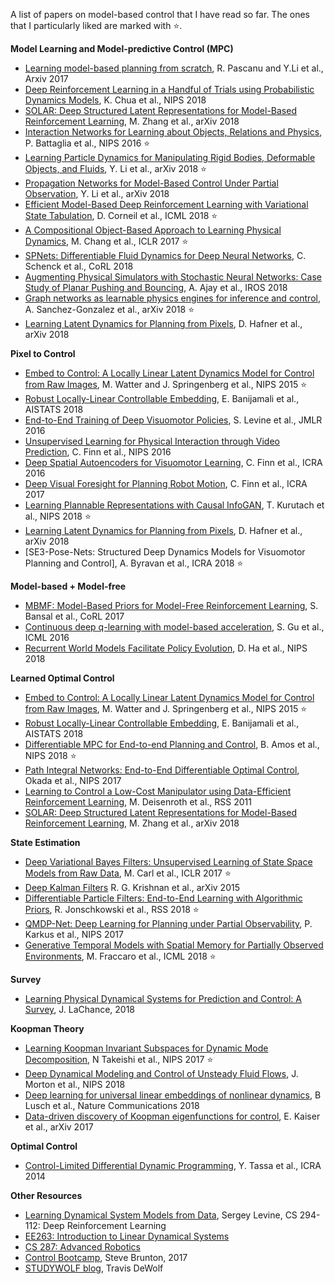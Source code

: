 A list of papers on model-based control that I have read so far. The ones that I particularly liked are marked with :star:.

**Model Learning and Model-predictive Control (MPC)**
- [Learning model-based planning from scratch](https://arxiv.org/abs/1707.06170), R. Pascanu and Y.Li et al., Arxiv 2017
- [Deep Reinforcement Learning in a Handful of Trials using Probabilistic Dynamics Models](https://arxiv.org/abs/1805.12114), K. Chua et al., NIPS 2018
- [SOLAR: Deep Structured Latent Representations for Model-Based Reinforcement Learning](https://arxiv.org/abs/1808.09105), M. Zhang et al., arXiv 2018
- [Interaction Networks for Learning about Objects, Relations and Physics](https://arxiv.org/abs/1612.00222), P. Battaglia et al., NIPS 2016 :star:
- [Learning Particle Dynamics for Manipulating Rigid Bodies, Deformable Objects, and Fluids](https://arxiv.org/abs/1810.01566), Y. Li et al., arXiv 2018 :star:
- [Propagation Networks for Model-Based Control Under Partial Observation](https://arxiv.org/abs/1809.11169), Y. Li et al., arXiv 2018
- [Efficient Model-Based Deep Reinforcement Learning with Variational State Tabulation](https://arxiv.org/abs/1802.04325), D. Corneil et al., ICML 2018 :star:
- [A Compositional Object-Based Approach to Learning Physical Dynamics](https://arxiv.org/abs/1612.00341), M. Chang et al., ICLR 2017 :star:
- [SPNets: Differentiable Fluid Dynamics for Deep Neural Networks](https://arxiv.org/abs/1806.06094), C. Schenck et al., CoRL 2018
- [Augmenting Physical Simulators with Stochastic Neural Networks: Case Study of Planar Pushing and Bouncing](https://arxiv.org/abs/1808.03246), A. Ajay et al., IROS 2018
- [Graph networks as learnable physics engines for inference and control](https://arxiv.org/abs/1806.01242), A. Sanchez-Gonzalez et al., arXiv 2018 :star:
- [Learning Latent Dynamics for Planning from Pixels](https://arxiv.org/abs/1811.04551), D. Hafner et al., arXiv 2018


**Pixel to Control**
- [Embed to Control: A Locally Linear Latent Dynamics Model for Control from Raw Images](https://arxiv.org/abs/1506.07365), M. Watter and J. Springenberg et al., NIPS 2015 :star:
- [Robust Locally-Linear Controllable Embedding](https://arxiv.org/abs/1710.05373), E. Banijamali et al., AISTATS 2018
- [End-to-End Training of Deep Visuomotor Policies](https://arxiv.org/abs/1504.00702), S. Levine et al., JMLR 2016 
- [Unsupervised Learning for Physical Interaction through Video Prediction](https://arxiv.org/abs/1605.07157), C. Finn et al., NIPS 2016
- [Deep Spatial Autoencoders for Visuomotor Learning](https://arxiv.org/abs/1509.06113), C. Finn et al., ICRA 2016
- [Deep Visual Foresight for Planning Robot Motion](https://arxiv.org/abs/1610.00696), C. Finn et al., ICRA 2017
- [Learning Plannable Representations with Causal InfoGAN](https://arxiv.org/abs/1807.09341), T. Kurutach et al., NIPS 2018 :star:
- [Learning Latent Dynamics for Planning from Pixels](https://arxiv.org/abs/1811.04551), D. Hafner et al., arXiv 2018
- [SE3-Pose-Nets: Structured Deep Dynamics Models for Visuomotor Planning and Control], A. Byravan et al., ICRA 2018 :star:

**Model-based + Model-free**
- [MBMF: Model-Based Priors for Model-Free Reinforcement Learning](https://arxiv.org/abs/1709.03153), S. Bansal et al., CoRL 2017
- [Continuous deep q-learning with model-based acceleration](https://arxiv.org/abs/1603.00748), S. Gu et al., ICML 2016
- [Recurrent World Models Facilitate Policy Evolution](https://arxiv.org/abs/1809.01999), D. Ha et al., NIPS 2018

**Learned Optimal Control**
- [Embed to Control: A Locally Linear Latent Dynamics Model for Control from Raw Images](https://arxiv.org/abs/1506.07365), M. Watter and J. Springenberg et al., NIPS 2015 :star:
- [Robust Locally-Linear Controllable Embedding](https://arxiv.org/abs/1710.05373), E. Banijamali et al., AISTATS 2018
- [Differentiable MPC for End-to-end Planning and Control](https://arxiv.org/abs/1810.13400), B. Amos et al., NIPS 2018 :star:
- [Path Integral Networks: End-to-End Differentiable Optimal Control](https://arxiv.org/abs/1706.09597), Okada et al., NIPS 2017
- [Learning to Control a Low-Cost Manipulator using Data-Efficient Reinforcement Learning](http://www.roboticsproceedings.org/rss07/p08.pdf), M. Deisenroth et al., RSS 2011
- [SOLAR: Deep Structured Latent Representations for Model-Based Reinforcement Learning](https://arxiv.org/abs/1808.09105), M. Zhang et al., arXiv 2018

**State Estimation**
- [Deep Variational Bayes Filters: Unsupervised Learning of State Space Models from Raw Data](https://arxiv.org/abs/1605.06432), M. Carl et al., ICLR 2017 :star:
- [Deep Kalman Filters](https://arxiv.org/abs/1511.05121) R. G. Krishnan et al., arXiv 2015
- [Differentiable Particle Filters: End-to-End Learning with Algorithmic Priors](https://arxiv.org/abs/1805.11122), R. Jonschkowski et al., RSS 2018 :star:
- [QMDP-Net: Deep Learning for Planning under Partial Observability](https://arxiv.org/abs/1703.06692), P. Karkus et al., NIPS 2017
- [Generative Temporal Models with Spatial Memory for Partially Observed Environments](https://arxiv.org/abs/1804.09401), M. Fraccaro et al., ICML 2018 :star:

**Survey**
- [Learning Physical Dynamical Systems for Prediction and Control: A Survey](https://www.cs.princeton.edu/courses/archive/spring18/cos598B/public/projects/LiteratureReview/COS598B_spr2018_PhysicalDynamicalSystems.pdf), J. LaChance, 2018

**Koopman Theory**
- [Learning Koopman Invariant Subspaces for Dynamic Mode Decomposition](https://arxiv.org/abs/1710.04340), N Takeishi et al., NIPS 2017 :star:
- [Deep Dynamical Modeling and Control of Unsteady Fluid Flows](https://arxiv.org/abs/1805.07472), J. Morton et al., NIPS 2018 
- [Deep learning for universal linear embeddings of nonlinear dynamics](https://arxiv.org/abs/1712.09707), B Lusch et al., Nature Communications 2018
- [Data-driven discovery of Koopman eigenfunctions for control](https://arxiv.org/abs/1707.01146), E. Kaiser et al., arXiv 2017

**Optimal Control**
- [Control-Limited Differential Dynamic Programming](https://homes.cs.washington.edu/~todorov/papers/TassaICRA14.pdf), Y. Tassa et al., ICRA 2014

**Other Resources**
- [Learning Dynamical System Models from Data](http://rll.berkeley.edu/deeprlcoursesp17/docs/week_3_lecture_1_dynamics_learning.pdf), Sergey Levine, CS 294-112: Deep Reinforcement Learning
- [EE263: Introduction to Linear Dynamical Systems](http://ee263.stanford.edu/lectures.html)
- [CS 287: Advanced Robotics](https://people.eecs.berkeley.edu/~pabbeel/cs287-fa15/)
- [Control Bootcamp](https://www.youtube.com/watch?v=Pi7l8mMjYVE&list=PLMrJAkhIeNNR20Mz-VpzgfQs5zrYi085m), Steve Brunton, 2017
- [STUDYWOLF blog](https://studywolf.wordpress.com/), Travis DeWolf
